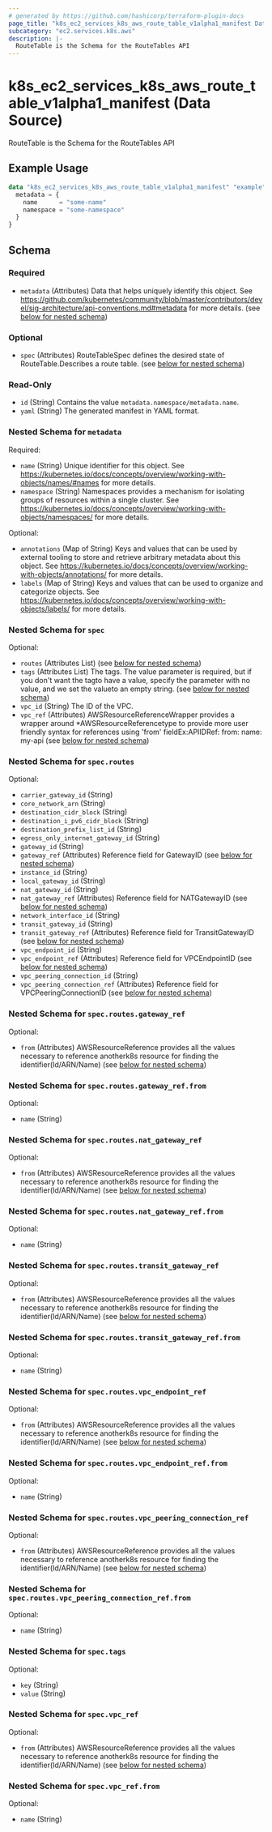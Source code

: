 ```yaml
---
# generated by https://github.com/hashicorp/terraform-plugin-docs
page_title: "k8s_ec2_services_k8s_aws_route_table_v1alpha1_manifest Data Source - terraform-provider-k8s"
subcategory: "ec2.services.k8s.aws"
description: |-
  RouteTable is the Schema for the RouteTables API
---
```


# k8s_ec2_services_k8s_aws_route_table_v1alpha1_manifest (Data Source)

RouteTable is the Schema for the RouteTables API

## Example Usage

```terraform
data "k8s_ec2_services_k8s_aws_route_table_v1alpha1_manifest" "example" {
  metadata = {
    name      = "some-name"
    namespace = "some-namespace"
  }
}
```

<!-- schema generated by tfplugindocs -->
## Schema

### Required

- `metadata` (Attributes) Data that helps uniquely identify this object. See https://github.com/kubernetes/community/blob/master/contributors/devel/sig-architecture/api-conventions.md#metadata for more details. (see [below for nested schema](#nestedatt--metadata))

### Optional

- `spec` (Attributes) RouteTableSpec defines the desired state of RouteTable.Describes a route table. (see [below for nested schema](#nestedatt--spec))

### Read-Only

- `id` (String) Contains the value `metadata.namespace/metadata.name`.
- `yaml` (String) The generated manifest in YAML format.

<a id="nestedatt--metadata"></a>
### Nested Schema for `metadata`

Required:

- `name` (String) Unique identifier for this object. See https://kubernetes.io/docs/concepts/overview/working-with-objects/names/#names for more details.
- `namespace` (String) Namespaces provides a mechanism for isolating groups of resources within a single cluster. See https://kubernetes.io/docs/concepts/overview/working-with-objects/namespaces/ for more details.

Optional:

- `annotations` (Map of String) Keys and values that can be used by external tooling to store and retrieve arbitrary metadata about this object. See https://kubernetes.io/docs/concepts/overview/working-with-objects/annotations/ for more details.
- `labels` (Map of String) Keys and values that can be used to organize and categorize objects. See https://kubernetes.io/docs/concepts/overview/working-with-objects/labels/ for more details.


<a id="nestedatt--spec"></a>
### Nested Schema for `spec`

Optional:

- `routes` (Attributes List) (see [below for nested schema](#nestedatt--spec--routes))
- `tags` (Attributes List) The tags. The value parameter is required, but if you don't want the tagto have a value, specify the parameter with no value, and we set the valueto an empty string. (see [below for nested schema](#nestedatt--spec--tags))
- `vpc_id` (String) The ID of the VPC.
- `vpc_ref` (Attributes) AWSResourceReferenceWrapper provides a wrapper around *AWSResourceReferencetype to provide more user friendly syntax for references using 'from' fieldEx:APIIDRef:	from:	  name: my-api (see [below for nested schema](#nestedatt--spec--vpc_ref))

<a id="nestedatt--spec--routes"></a>
### Nested Schema for `spec.routes`

Optional:

- `carrier_gateway_id` (String)
- `core_network_arn` (String)
- `destination_cidr_block` (String)
- `destination_i_pv6_cidr_block` (String)
- `destination_prefix_list_id` (String)
- `egress_only_internet_gateway_id` (String)
- `gateway_id` (String)
- `gateway_ref` (Attributes) Reference field for GatewayID (see [below for nested schema](#nestedatt--spec--routes--gateway_ref))
- `instance_id` (String)
- `local_gateway_id` (String)
- `nat_gateway_id` (String)
- `nat_gateway_ref` (Attributes) Reference field for NATGatewayID (see [below for nested schema](#nestedatt--spec--routes--nat_gateway_ref))
- `network_interface_id` (String)
- `transit_gateway_id` (String)
- `transit_gateway_ref` (Attributes) Reference field for TransitGatewayID (see [below for nested schema](#nestedatt--spec--routes--transit_gateway_ref))
- `vpc_endpoint_id` (String)
- `vpc_endpoint_ref` (Attributes) Reference field for VPCEndpointID (see [below for nested schema](#nestedatt--spec--routes--vpc_endpoint_ref))
- `vpc_peering_connection_id` (String)
- `vpc_peering_connection_ref` (Attributes) Reference field for VPCPeeringConnectionID (see [below for nested schema](#nestedatt--spec--routes--vpc_peering_connection_ref))

<a id="nestedatt--spec--routes--gateway_ref"></a>
### Nested Schema for `spec.routes.gateway_ref`

Optional:

- `from` (Attributes) AWSResourceReference provides all the values necessary to reference anotherk8s resource for finding the identifier(Id/ARN/Name) (see [below for nested schema](#nestedatt--spec--routes--gateway_ref--from))

<a id="nestedatt--spec--routes--gateway_ref--from"></a>
### Nested Schema for `spec.routes.gateway_ref.from`

Optional:

- `name` (String)



<a id="nestedatt--spec--routes--nat_gateway_ref"></a>
### Nested Schema for `spec.routes.nat_gateway_ref`

Optional:

- `from` (Attributes) AWSResourceReference provides all the values necessary to reference anotherk8s resource for finding the identifier(Id/ARN/Name) (see [below for nested schema](#nestedatt--spec--routes--nat_gateway_ref--from))

<a id="nestedatt--spec--routes--nat_gateway_ref--from"></a>
### Nested Schema for `spec.routes.nat_gateway_ref.from`

Optional:

- `name` (String)



<a id="nestedatt--spec--routes--transit_gateway_ref"></a>
### Nested Schema for `spec.routes.transit_gateway_ref`

Optional:

- `from` (Attributes) AWSResourceReference provides all the values necessary to reference anotherk8s resource for finding the identifier(Id/ARN/Name) (see [below for nested schema](#nestedatt--spec--routes--transit_gateway_ref--from))

<a id="nestedatt--spec--routes--transit_gateway_ref--from"></a>
### Nested Schema for `spec.routes.transit_gateway_ref.from`

Optional:

- `name` (String)



<a id="nestedatt--spec--routes--vpc_endpoint_ref"></a>
### Nested Schema for `spec.routes.vpc_endpoint_ref`

Optional:

- `from` (Attributes) AWSResourceReference provides all the values necessary to reference anotherk8s resource for finding the identifier(Id/ARN/Name) (see [below for nested schema](#nestedatt--spec--routes--vpc_endpoint_ref--from))

<a id="nestedatt--spec--routes--vpc_endpoint_ref--from"></a>
### Nested Schema for `spec.routes.vpc_endpoint_ref.from`

Optional:

- `name` (String)



<a id="nestedatt--spec--routes--vpc_peering_connection_ref"></a>
### Nested Schema for `spec.routes.vpc_peering_connection_ref`

Optional:

- `from` (Attributes) AWSResourceReference provides all the values necessary to reference anotherk8s resource for finding the identifier(Id/ARN/Name) (see [below for nested schema](#nestedatt--spec--routes--vpc_peering_connection_ref--from))

<a id="nestedatt--spec--routes--vpc_peering_connection_ref--from"></a>
### Nested Schema for `spec.routes.vpc_peering_connection_ref.from`

Optional:

- `name` (String)




<a id="nestedatt--spec--tags"></a>
### Nested Schema for `spec.tags`

Optional:

- `key` (String)
- `value` (String)


<a id="nestedatt--spec--vpc_ref"></a>
### Nested Schema for `spec.vpc_ref`

Optional:

- `from` (Attributes) AWSResourceReference provides all the values necessary to reference anotherk8s resource for finding the identifier(Id/ARN/Name) (see [below for nested schema](#nestedatt--spec--vpc_ref--from))

<a id="nestedatt--spec--vpc_ref--from"></a>
### Nested Schema for `spec.vpc_ref.from`

Optional:

- `name` (String)
